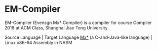 # EM-Compiler

EM-Compiler (Evensgn Mx* Compiler) is a compiler for course Compiler 2018 at ACM Class, Shanghai Jiao Tong University.

Source Language | Target Language
[Mx*](https://acm.sjtu.edu.cn/w/images/9/93/Mx_language_manual.pdf) (a C-and-Java-like language) | Linux x86-64 Assembly in NASM